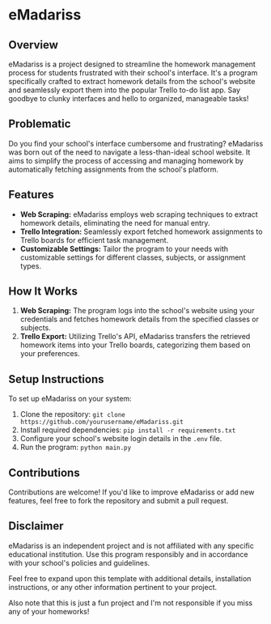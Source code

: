 # eMadariss

## Overview
eMadariss is a project designed to streamline the homework management process for students frustrated with their school's interface. It's a program specifically crafted to extract homework details from the school's website and seamlessly export them into the popular Trello to-do list app. Say goodbye to clunky interfaces and hello to organized, manageable tasks!

## Problematic
Do you find your school's interface cumbersome and frustrating? eMadariss was born out of the need to navigate a less-than-ideal school website. It aims to simplify the process of accessing and managing homework by automatically fetching assignments from the school's platform.

## Features
- **Web Scraping:** eMadariss employs web scraping techniques to extract homework details, eliminating the need for manual entry.
- **Trello Integration:** Seamlessly export fetched homework assignments to Trello boards for efficient task management.
- **Customizable Settings:** Tailor the program to your needs with customizable settings for different classes, subjects, or assignment types.

## How It Works
1. **Web Scraping:** The program logs into the school's website using your credentials and fetches homework details from the specified classes or subjects.
2. **Trello Export:** Utilizing Trello's API, eMadariss transfers the retrieved homework items into your Trello boards, categorizing them based on your preferences.

## Setup Instructions
To set up eMadariss on your system:
1. Clone the repository: `git clone https://github.com/yourusername/eMadariss.git`
2. Install required dependencies: `pip install -r requirements.txt`
3. Configure your school's website login details in the `.env` file.
5. Run the program: `python main.py`

## Contributions
Contributions are welcome! If you'd like to improve eMadariss or add new features, feel free to fork the repository and submit a pull request.

## Disclaimer
eMadariss is an independent project and is not affiliated with any specific educational institution. Use this program responsibly and in accordance with your school's policies and guidelines.

Feel free to expand upon this template with additional details, installation instructions, or any other information pertinent to your project.

Also note that this is just a fun project and I'm not responsible if you miss any of your homeworks!